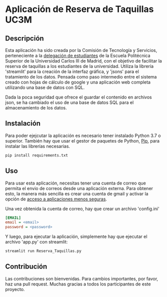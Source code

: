 # Aplicación de Reserva de Taquillas UC3M

## Descripción

Esta aplicación ha sido creada por la Comisión de Tecnología y Servicios, perteneciente a la [delegación de estudiantes](https://delegacion.uc3m.es/home/eps/) de la Escuela Politécnica Superior de la Universidad Carlos III de Madrid, con el objetivo de facilitar la reserva de taquillas a los estudiantes de la universidad.
Utiliza la librería 'streamlit' para la creación de la interfaz gráfica, y 'jsons' para el tratamiento de los datos.
Pensada como paso intermedio entre el sistema creado con hojas de cálculo de google y una aplicación web completa utilizando una base de datos con SQL.

Dada la poca seguridad que ofrece el guardar el contenido en archivos json, se ha cambiado el uso de una base de datos SQL para el almacenamiento de los datos.

## Instalación
Para poder ejejcutar la aplicación es necesario tener instalado Python 3.7 o superior.
También hay que usar el gestor de paquetes de Python, [Pip](https://pip.pypa.io/en/stable/), para instalar las librerías necesarias.
```bash
pip install requirements.txt
```

## Uso
Para usar esta aplicación, necesitas tener una cuenta de correo que permita el envio de correos desde una aplicación externa.
Para obtener esto, la manera más sencilla es crear una cuenta de gmail y activar la opción de [acceso a aplicaciones menos seguras](https://support.google.com/accounts/answer/6010255?hl=es).

Una vez obtenida la cuenta de correo, hay que crear un archivo 'config.ini'
```ini
[EMAIL]
email = <email>
password = <password>
```

Y luego, para ejecutar la aplicación, simplemente hay que ejecutar el archivo 'app.py' con streamlit:
```bash
streamlit run Reserva_Taquillas.py
```

## Contribución
Las contribuciones son bienvenidas. Para cambios importantes, por favor, haz una pull request.
Muchas gracias a todos los participantes de este proyecto.

